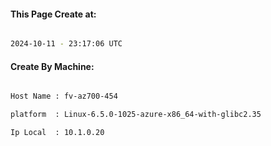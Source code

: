 
   
#### This Page Create at:

```bash

2024-10-11 - 23:17:06 UTC

```

#### Create By Machine:

```bash

Host Name : fv-az700-454

platform  : Linux-6.5.0-1025-azure-x86_64-with-glibc2.35

Ip Local  : 10.1.0.20

```

